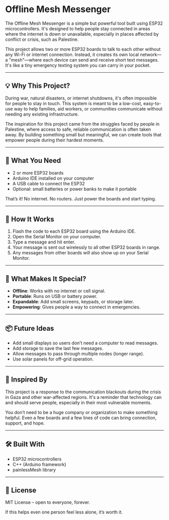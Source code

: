 # Offline Mesh Messenger

The Offline Mesh Messenger is a simple but powerful tool built using ESP32 microcontrollers. It's designed to help people stay connected in areas where the internet is down or unavailable, especially in places affected by conflict or crisis, such as Palestine.

This project allows two or more ESP32 boards to talk to each other without any Wi-Fi or internet connection. Instead, it creates its own local network—a "mesh"—where each device can send and receive short text messages. It's like a tiny emergency texting system you can carry in your pocket.

---

## 💡 Why This Project?
During war, natural disasters, or internet shutdowns, it's often impossible for people to stay in touch. This system is meant to be a low-cost, easy-to-use way to help families, aid workers, or communities communicate without needing any existing infrastructure.

The inspiration for this project came from the struggles faced by people in Palestine, where access to safe, reliable communication is often taken away. By building something small but meaningful, we can create tools that empower people during their hardest moments.

---

## 🔧 What You Need
- 2 or more ESP32 boards
- Arduino IDE installed on your computer
- A USB cable to connect the ESP32
- Optional: small batteries or power banks to make it portable

That’s it! No internet. No routers. Just power the boards and start typing.

---

## 🚀 How It Works
1. Flash the code to each ESP32 board using the Arduino IDE.
2. Open the Serial Monitor on your computer.
3. Type a message and hit enter.
4. Your message is sent out wirelessly to all other ESP32 boards in range.
5. Any messages from other boards will also show up on your Serial Monitor.

---

## 🧠 What Makes It Special?
- **Offline**: Works with no internet or cell signal.
- **Portable**: Runs on USB or battery power.
- **Expandable**: Add small screens, keypads, or storage later.
- **Empowering**: Gives people a way to connect in emergencies.

---

## 📦 Future Ideas
- Add small displays so users don’t need a computer to read messages.
- Add storage to save the last few messages.
- Allow messages to pass through multiple nodes (longer range).
- Use solar panels for off-grid operation.

---

## 🫶 Inspired By
This project is a response to the communication blackouts during the crisis in Gaza and other war-affected regions. It's a reminder that technology can and should serve people, especially in their most vulnerable moments.

You don’t need to be a huge company or organization to make something helpful. Even a few boards and a few lines of code can bring connection, support, and hope.

---

## 🛠 Built With
- ESP32 microcontrollers
- C++ (Arduino framework)
- painlessMesh library

---

## 📜 License
MIT License – open to everyone, forever.

If this helps even one person feel less alone, it’s worth it.
